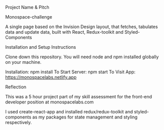 Project Name & Pitch

Monospace-challenge

A single page based on the Invision Design layout, that fetches, tabulates data and update data, built with React, Redux-toolkit and Styled-Components

Installation and Setup Instructions

Clone down this repository. You will need node and npm installed globally on your machine.

Installation: npm install
To Start Server: npm start
To Visit App: https://monospacelabs.netlify.app

Reflection

This was a 5 hour project part of my skill assessment for the front-end developer position at monospacelabs.com

I used create-react-app and installed redux/redux-toolkit and styled-components as my packages for state management and styling respectively.
